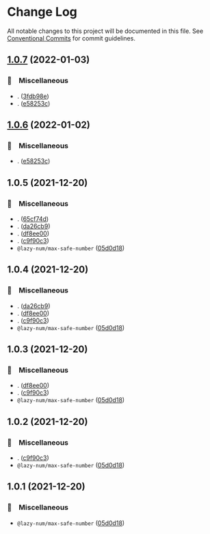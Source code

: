 # Change Log

All notable changes to this project will be documented in this file.
See [Conventional Commits](https://conventionalcommits.org) for commit guidelines.

## [1.0.7](https://github.com/bluelovers/ws-random/compare/@lazy-num/max-safe-number@1.0.5...@lazy-num/max-safe-number@1.0.7) (2022-01-03)


### 🔖　Miscellaneous

* . ([3fdb98e](https://github.com/bluelovers/ws-random/commit/3fdb98ebbc24a4e5d33d0ffbc5bbd3e2344d9120))
* . ([e58253c](https://github.com/bluelovers/ws-random/commit/e58253c60984cc3947069ea4ae2eb1924cd2940e))





## [1.0.6](https://github.com/bluelovers/ws-random/compare/@lazy-num/max-safe-number@1.0.5...@lazy-num/max-safe-number@1.0.6) (2022-01-02)


### 🔖　Miscellaneous

* . ([e58253c](https://github.com/bluelovers/ws-random/commit/e58253c60984cc3947069ea4ae2eb1924cd2940e))





## 1.0.5 (2021-12-20)


### 🔖　Miscellaneous

* . ([65cf74d](https://github.com/bluelovers/ws-random/commit/65cf74d7a39b1399cff63dd748ea79d8c0fb9a85))
* . ([da26cb9](https://github.com/bluelovers/ws-random/commit/da26cb9a5e422be346b27b7ff834d2a1a3bbe434))
* . ([df8ee00](https://github.com/bluelovers/ws-random/commit/df8ee0035628a6e2ca218f15429ab85880721f73))
* . ([c9f90c3](https://github.com/bluelovers/ws-random/commit/c9f90c3c7bacda06796085537bc4e9b56e96759a))
* `@lazy-num/max-safe-number` ([05d0d18](https://github.com/bluelovers/ws-random/commit/05d0d181901d6ea5c78d02f473c863b322a5d74e))





## 1.0.4 (2021-12-20)


### 🔖　Miscellaneous

* . ([da26cb9](https://github.com/bluelovers/ws-random/commit/da26cb9a5e422be346b27b7ff834d2a1a3bbe434))
* . ([df8ee00](https://github.com/bluelovers/ws-random/commit/df8ee0035628a6e2ca218f15429ab85880721f73))
* . ([c9f90c3](https://github.com/bluelovers/ws-random/commit/c9f90c3c7bacda06796085537bc4e9b56e96759a))
* `@lazy-num/max-safe-number` ([05d0d18](https://github.com/bluelovers/ws-random/commit/05d0d181901d6ea5c78d02f473c863b322a5d74e))





## 1.0.3 (2021-12-20)


### 🔖　Miscellaneous

* . ([df8ee00](https://github.com/bluelovers/ws-random/commit/df8ee0035628a6e2ca218f15429ab85880721f73))
* . ([c9f90c3](https://github.com/bluelovers/ws-random/commit/c9f90c3c7bacda06796085537bc4e9b56e96759a))
* `@lazy-num/max-safe-number` ([05d0d18](https://github.com/bluelovers/ws-random/commit/05d0d181901d6ea5c78d02f473c863b322a5d74e))





## 1.0.2 (2021-12-20)


### 🔖　Miscellaneous

* . ([c9f90c3](https://github.com/bluelovers/ws-random/commit/c9f90c3c7bacda06796085537bc4e9b56e96759a))
* `@lazy-num/max-safe-number` ([05d0d18](https://github.com/bluelovers/ws-random/commit/05d0d181901d6ea5c78d02f473c863b322a5d74e))





## 1.0.1 (2021-12-20)


### 🔖　Miscellaneous

* `@lazy-num/max-safe-number` ([05d0d18](https://github.com/bluelovers/ws-random/commit/05d0d181901d6ea5c78d02f473c863b322a5d74e))
